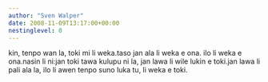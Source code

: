 ```yaml
---
author: "Sven Walper"
date: 2008-11-09T13:17:00+00:00
nestinglevel: 0
---
```

kin, tenpo wan la, toki mi li weka.taso jan ala li weka e ona. ilo li weka e ona.nasin li ni:jan toki tawa kulupu ni la, jan lawa li wile lukin e toki.jan lawa li pali ala la, ilo li awen tenpo suno luka tu, li weka e toki.